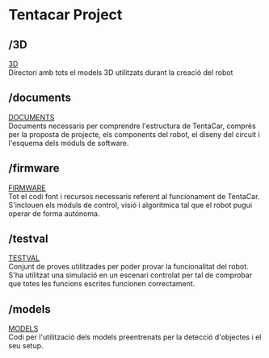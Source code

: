 # Tentacar Project

## /3D
[3D](https://github.com/mPeskov23/Tentacar/tree/master/3D)  
Directori amb tots el models 3D utilitzats durant la creació del robot

## /documents
[DOCUMENTS](https://github.com/mPeskov23/Tentacar/tree/master/documents)  
Documents necessaris per comprendre l'estructura de TentaCar, comprès per la proposta de projecte, els components del robot, el diseny del circuit i l'esquema dels móduls de software.


## /firmware
[FIRMWARE](https://github.com/mPeskov23/Tentacar/tree/master/firmware)  
Tot el codi font i recursos necessaris referent al funcionament de TentaCar. S'inclouen els móduls de control, visió i algoritmica tal que el robot pugui operar de forma autónoma.

## /testval
[TESTVAL](https://github.com/mPeskov23/Tentacar/tree/master/testval)  
Conjunt de proves utilitzades per poder provar la funcionalitat del robot. S'ha utilitzat una simulació en un escenari controlat per tal de comprobar que totes les funcions escrites funcionen correctament.

## /models
[MODELS](https://github.com/mPeskov23/Tentacar/tree/master/models)  
Codi per l'utilització dels models preentrenats per la detecció d'objectes i el seu setup. 